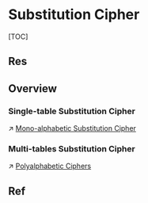 # Substitution Cipher

[TOC]



## Res

## Overview

### Single-table Substitution Cipher
↗ [Mono-alphabetic Substitution Cipher](Mono-alphabetic%20Substitution%20Cipher.md)



### Multi-tables Substitution Cipher
↗ [Polyalphabetic Ciphers](Polyalphabetic%20Ciphers.md)


## Ref

